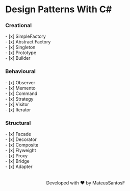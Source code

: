 # Design Patterns With C#

<h3> Creational </h3>
- [x] SimpleFactory <br>
- [x] Abstract Factory <br>
- [x] Singleton <br>
- [x] Prototype <br>
- [x] Builder <br>

<h3> Behavioural </h3>
- [x] Observer <br>
- [x] Memento <br>
- [x] Command <br>
- [x] Strategy <br>
- [x] Visitor <br>
- [x] Iterator <br>

<h3> Structural </h3>
- [x] Facade <br>
- [x] Decorator <br>
- [x] Composite <br>
- [x] Flyweight <br>
- [x] Proxy <br>
- [x] Bridge <br>
- [x] Adapter <br>
<br>
<br>
<div align="center">Developed with ❤️ by MateusSantosF</div>



